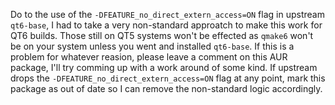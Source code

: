 Do to the use of the `-DFEATURE_no_direct_extern_access=ON` flag in upstream `qt6-base`, I had to take a very non-standard approatch to make this work for QT6 builds.
Those still on QT5 systems won't be effected as `qmake6` won't be on your system unless you went and installed `qt6-base`.
If this is a problem for whatever reasion, please leave a comment on this AUR package, I'll try comming up with a work around of some kind.
If upstream drops the `-DFEATURE_no_direct_extern_access=ON` flag at any point, mark this package as out of date so I can remove the non-standard logic accordingly.
